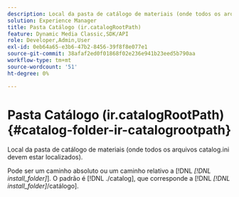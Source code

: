 ```yaml
---
description: Local da pasta de catálogo de materiais (onde todos os arquivos catalog.ini devem estar localizados).
solution: Experience Manager
title: Pasta Catálogo (ir.catalogRootPath)
feature: Dynamic Media Classic,SDK/API
role: Developer,Admin,User
exl-id: 0eb64a65-e3b6-47b2-8456-39f8f8e077e1
source-git-commit: 38afaf2ed0f01868f02e236e941b23eed5b790aa
workflow-type: tm+mt
source-wordcount: '51'
ht-degree: 0%

---
```


# Pasta Catálogo (ir.catalogRootPath){#catalog-folder-ir-catalogrootpath}

Local da pasta de catálogo de materiais (onde todos os arquivos catalog.ini devem estar localizados).

Pode ser um caminho absoluto ou um caminho relativo a [!DNL *[!DNL install_folder]*]. O padrão é [!DNL ./catalog], que corresponde a [!DNL *[!DNL install_folder]*/catálogo].
